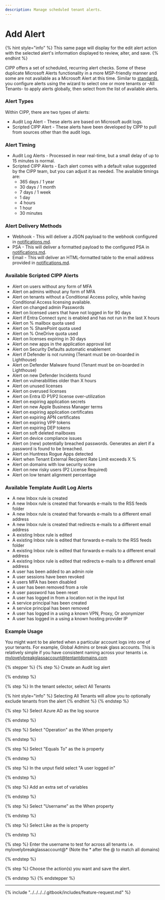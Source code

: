 ```yaml
---
description: Manage scheduled tenant alerts.
---
```


# Add Alert

{% hint style="info" %}
This same page will display for the edit alert action with the selected alert's information displayed to review, alter, and save.
{% endhint %}

CIPP offers a set of scheduled, recurring alert checks. Some of these duplicate Microsoft Alerts functionality in a more MSP-friendly manner and some are not available as a Microsoft Alert at this time. Similar to [standards](../../standards/ "mention"), you configure alerts using the wizard to select one or more tenants or -All Tenants- to apply alerts globally, then select from the list of available alerts.

### Alert Types

Within CIPP, there are two types of alerts:

* Audit Log Alert - These alerts are based on Microsoft audit logs.&#x20;
* Scripted CIPP Alert - These alerts have been developed by CIPP to pull from sources other than the audit logs.

### Alert Timing

* Audit Log Alerts - Processed in near real-time, but a small delay of up to 15 minutes is normal.
* Scripted CIPP Alerts - Each alert comes with a default value suggested by the CIPP team, but you can adjust it as needed. The available timings are:
  * 365 days / 1 year
  * 30 days / 1 month
  * 7 days / 1 week
  * 1 day
  * 4 hours
  * 1 hour
  * 30 minutes

### Alert Delivery Methods

* Webhook - This will deliver a JSON payload to the webhook configured in [notifications.md](../../../cipp/settings/notifications.md "mention").
* PSA - This will deliver a formatted payload to the configured PSA in [notifications.md](../../../cipp/settings/notifications.md "mention").
* Email - This will deliver an HTML-formatted table to the email address provided in [notifications.md](../../../cipp/settings/notifications.md "mention").&#x20;

### Available Scripted CIPP Alerts

* Alert on users without any form of MFA
* Alert on admins without any form of MFA
* Alert on tenants without a Conditional Access policy, while having Conditional Access licensing available.
* Alert on changed admin Passwords
* Alert on licensed users that have not logged in for 90 days
* Alert if Entra Connect sync is enabled and has not run in the last X hours
* Alert on % mailbox quota used
* Alert on % SharePoint quota used
* Alert on % OneDrive quota used
* Alert on licenses expiring in 30 days
* Alert on new apps in the application approval list
* Alert on Security Defaults automatic enablement
* Alert if Defender is not running (Tenant must be on-boarded in Lighthouse)
* Alert on Defender Malware found (Tenant must be on-boarded in Lighthouse)
* Alert on new Defender Incidents found
* Alert on vulnerabilities older than X hours
* Alert on unused licenses
* Alert on overused licenses
* Alert on Entra ID P1/P2 license over-utilization
* Alert on expiring application secrets
* Alert on new Apple Business Manager terms
* Alert on expiring application certificates
* Alert on expiring APN certificates
* Alert on expiring VPP tokens
* Alert on expiring DEP tokens
* Alert on soft deleted mailboxes
* Alert on device compliance issues
* Alert on (new) potentially breached passwords. Generates an alert if a password is found to be breached.
* Alert on Huntress Rogue Apps detected
* Alert when Tenant External Recipient Rate Limit exceeds X %
* Alert on domains with low security score
* Alert on new risky users (P2 License Required)
* Alert on low tenant alignment percentage

### Available Template Audit Log Alerts

* A new Inbox rule is created
* A new Inbox rule is created that forwards e-mails to the RSS feeds folder
* A new Inbox rule is created that forwards e-mails to a different email address
* A new Inbox rule is created that redirects e-mails to a different email address
* A existing Inbox rule is edited
* A existing Inbox rule is edited that forwards e-mails to the RSS feeds folder
* A existing Inbox rule is edited that forwards e-mails to a different email address
* A existing Inbox rule is edited that redirects e-mails to a different email address
* A user has been added to an admin role
* A user sessions have been revoked
* A users MFA has been disabled
* A user has been removed from a role
* A user password has been reset
* A user has logged in from a location not in the input list
* A service principal has been created
* A service principal has been removed
* A user has logged in a using a known VPN, Proxy, Or anonymizer
* A user has logged in a using a known hosting provider IP

### Example Usage

You might want to be alerted when a particular account logs into one of your tenants. For example, Global Admins or break glass accounts. This is relatively simple if you have consistent naming across your tenants i.e. mylovelybreakglassaccount@tentantdomains.com

{% stepper %}
{% step %}
Create an Audit log alert


{% endstep %}

{% step %}
In the tenant selector, select All Tenants

{% hint style="info" %}
Selecting All Tenants will allow you to optionally exclude tenants from the alert
{% endhint %}
{% endstep %}

{% step %}
Select Azure AD as the log source


{% endstep %}

{% step %}
Select "Operation" as the When property


{% endstep %}

{% step %}
Select "Equals To" as the is property


{% endstep %}

{% step %}
In the unput field select "A user logged in"


{% endstep %}

{% step %}
Add an extra set of variables


{% endstep %}

{% step %}
Select "Username" as the When property


{% endstep %}

{% step %}
Select Like as the is property


{% endstep %}

{% step %}
Enter the username to test for across all tenants i.e. mylovelybreakglassaccount@\* (Note the \* after the @ to match all domains)


{% endstep %}

{% step %}
Choose the action(s) you want and save the alert.


{% endstep %}
{% endstepper %}

***

{% include "../../../../.gitbook/includes/feature-request.md" %}
